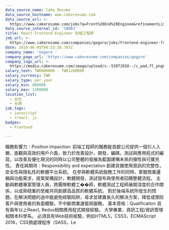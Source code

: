 ```yaml
---
data_source_name: Cake Resume
data_source_hostname: www.cakeresume.com
data_source_url: >-
  https://www.cakeresume.com/jobs?q=Front%20End%20Enginee&refinementList%5Blang_name%5D%5B0%5D=English&refinementList%5Bsalary_type%5D=per_year&range%5Bsalary_range%5D%5Bmin%5D=1000000
data_source_internal_id: '10963'
title: React Frontend Engineer 前端工程師
job_url: >-
  https://www.cakeresume.com/companies/gogoro/jobs/frontend-engineer-front-end-engineer-14c247
date: 2019-06-05T00:53:38.707Z
company_name: 'Gogoro '
company_page_url: 'https://www.cakeresume.com/companies/gogoro'
company_logo_url: >-
  https://media.cakeresume.com/image/upload/s--539TJO1O--/c_pad,fl_png8,h_200,w_200/v1519962195/bs30ppqfsdpnhblxxk90.png
salary_text: TWD800000 - TWD1200000
salary_currency: TWD
salary_type: per_year
salary_min: 800000
salary_max: 1200000
location_list:
  - 台北
  - 台灣
job_tags:
  - javascript
  - +react. js.
badges:
  - Frontend

---
```


職務影響力：Position Impaction: 前端工程師的職務能貢獻公司提供一個引人入勝，直觀與高效的用戶介面，致力於改善設計，開發，編碼，測試與應用程式的編寫，以改善及優化現況的同時以公司整體的發展為藍圖建構未來的彈性與可擴充性。 責任與期待：Responsibility and expectation 創建具備使用資訊的完整性，安全性與隱私性的軟體平台系統。 在參與軟體系統服務工作的同時，掌握商業邏輯與功能需求，提案架構設計，軟體開發，測試發布與使用者回饋整體流程。 主動與軟體專案管理人員，跨團隊軟體工��師，軟體測試工程師展開深度的合作關係，以成熟穏重的思維共同創建高品質的軟體系統。 對於後端系統所發生的問題，在解決問題的過中能避免經驗陷阱，尋求並建置長久的解決方案，降低或預防客戶與使用者的負面體驗，不中斷商業運營與服務。 基本資格：Qualification 具有兩年以上React, Redux相關應用程式開發經驗。 大學畢業，資訊工程/資訊管理相關本科學系。 必須具有Web技術經驗，例如HTML5，CSS3，ECMAScript 2016，CSS預處理程序（SASS，Le